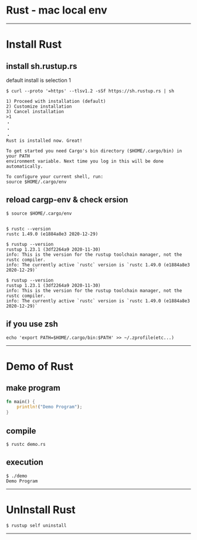 # Rust - mac local env

---

# Install Rust
## install sh.rustup.rs

default install is selection 1

```shell-sesshion
$ curl --proto '=https' --tlsv1.2 -sSf https://sh.rustup.rs | sh

1) Proceed with installation (default)
2) Customize installation
3) Cancel installation
>1
・
・
・
Rust is installed now. Great!

To get started you need Cargo's bin directory ($HOME/.cargo/bin) in your PATH
environment variable. Next time you log in this will be done
automatically.

To configure your current shell, run:
source $HOME/.cargo/env
```


## reload cargp-env & check ersion

```shell-sesshion
$ source $HOME/.cargo/env


$ rustc --version
rustc 1.49.0 (e1884a8e3 2020-12-29)

$ rustup --version
rustup 1.23.1 (3df2264a9 2020-11-30)
info: This is the version for the rustup toolchain manager, not the rustc compiler.
info: The currently active `rustc` version is `rustc 1.49.0 (e1884a8e3 2020-12-29)`

$ rustup --version
rustup 1.23.1 (3df2264a9 2020-11-30)
info: This is the version for the rustup toolchain manager, not the rustc compiler.
info: The currently active `rustc` version is `rustc 1.49.0 (e1884a8e3 2020-12-29)`

```

## if you use zsh

```shell-sesshion
echo 'export PATH=$HOME/.cargo/bin:$PATH' >> ~/.zprofile(etc...)
```

---

# Demo of Rust

## make program

```rust:demo.rs
fn main() {
    println!("Demo Program");
}
```

## compile

```shell-sesshion
$ rustc demo.rs
```


## execution

```shell-sesshion
$ ./demo
Demo Program
```

---

# UnInstall Rust

```shell-sesshion
$ rustup self uninstall
```
---


